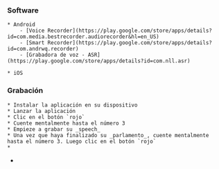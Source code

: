 ### Software

    * Android
        - [Voice Recorder](https://play.google.com/store/apps/details?id=com.media.bestrecorder.audiorecorder&hl=en_US)
        - [Smart Recorder](https://play.google.com/store/apps/details?id=com.andrwq.recorder)
        - [Grabadora de voz - ASR](https://play.google.com/store/apps/details?id=com.nll.asr)
        
    * iOS

### Grabación
    * Instalar la aplicación en su dispositivo
    * Lanzar la aplicación
    * Clic en el botón `rojo`
    * Cuente mentalmente hasta el número 3
    * Empieze a grabar su _speech_
    * Una vez que haya finalizado su _parlamento_, cuente mentalmente hasta el número 3. Luego clic en el botón `rojo`
    *
* 